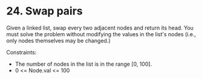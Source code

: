 # 24. Swap pairs

Given a linked list, swap every two adjacent nodes and return its head. You must solve the problem without modifying the values in the list's nodes (i.e., only nodes themselves may be changed.)

Constraints:

- The number of nodes in the list is in the range [0, 100].
- 0 <= Node.val <= 100

